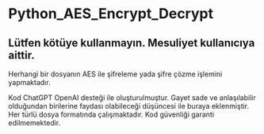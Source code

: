 # Python_AES_Encrypt_Decrypt

## Lütfen kötüye kullanmayın. Mesuliyet kullanıcıya aittir.


Herhangi bir dosyanın AES ile şifreleme yada şifre çözme işlemini yapmaktadır.

Kod ChatGPT OpenAI desteği ile oluşturulmuştur. Gayet sade ve anlaşılabilir olduğundan birilerine faydası olabileceği düşüncesi ile buraya eklenmiştir. Her türlü dosya formatında çalışmaktadır. Kod güvenliği garanti edilmemektedir.
